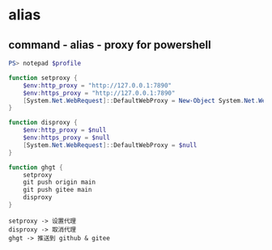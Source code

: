 # alias

## command - alias - proxy for powershell

```powershell
PS> notepad $profile
```

```powershell
function setproxy {
    $env:http_proxy = "http://127.0.0.1:7890"
    $env:https_proxy = "http://127.0.0.1:7890"
    [System.Net.WebRequest]::DefaultWebProxy = New-Object System.Net.WebProxy("http://127.0.0.1:7890")
}

function disproxy {
    $env:http_proxy = $null
    $env:https_proxy = $null
    [System.Net.WebRequest]::DefaultWebProxy = $null
}

function ghgt {
    setproxy
    git push origin main
    git push gitee main
    disproxy
}
```

```
setproxy -> 设置代理
disproxy -> 取消代理
ghgt -> 推送到 github & gitee
```

